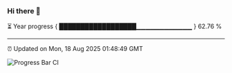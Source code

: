 ### Hi there 👋

⏳ Year progress { ██████████████████▁▁▁▁▁▁▁▁▁▁▁▁ } 62.76 %

---

⏰ Updated on Mon, 18 Aug 2025 01:48:49 GMT

![Progress Bar CI](https://github.com/liununu/liununu/workflows/Progress%20Bar%20CI/badge.svg)
